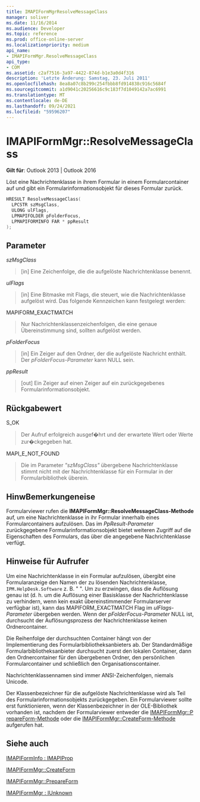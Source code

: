 ```yaml
---
title: IMAPIFormMgrResolveMessageClass
manager: soliver
ms.date: 11/16/2014
ms.audience: Developer
ms.topic: reference
ms.prod: office-online-server
ms.localizationpriority: medium
api_name:
- IMAPIFormMgr.ResolveMessageClass
api_type:
- COM
ms.assetid: c2af7516-3a97-4422-874d-b1e3a0d4f316
description: 'Letzte Änderung: Samstag, 23. Juli 2011'
ms.openlocfilehash: 8ea8a07c8b299c254fbbb8fd914838c916c5684f
ms.sourcegitcommit: a1d9041c20256616c9c183f7d1049142a7ac6991
ms.translationtype: MT
ms.contentlocale: de-DE
ms.lasthandoff: 09/24/2021
ms.locfileid: "59596207"
---
```

# <a name="imapiformmgrresolvemessageclass"></a>IMAPIFormMgr::ResolveMessageClass

  
  
**Gilt für**: Outlook 2013 | Outlook 2016 
  
Löst eine Nachrichtenklasse in ihrem Formular in einem Formularcontainer auf und gibt ein Formularinformationsobjekt für dieses Formular zurück.
  
```cpp
HRESULT ResolveMessageClass(
  LPCSTR szMsgClass,
  ULONG ulFlags,
  LPMAPIFOLDER pFolderFocus,
  LPMAPIFORMINFO FAR * ppResult
);
```

## <a name="parameters"></a>Parameter

 _szMsgClass_
  
> [in] Eine Zeichenfolge, die die aufgelöste Nachrichtenklasse benennt.
    
 _ulFlags_
  
> [in] Eine Bitmaske mit Flags, die steuert, wie die Nachrichtenklasse aufgelöst wird. Das folgende Kennzeichen kann festgelegt werden:
    
MAPIFORM_EXACTMATCH 
  
> Nur Nachrichtenklassenzeichenfolgen, die eine genaue Übereinstimmung sind, sollten aufgelöst werden.
    
 _pFolderFocus_
  
> [in] Ein Zeiger auf den Ordner, der die aufgelöste Nachricht enthält. Der  _pFolderFocus-Parameter_ kann NULL sein. 
    
 _ppResult_
  
> [out] Ein Zeiger auf einen Zeiger auf ein zurückgegebenes Formularinformationsobjekt.
    
## <a name="return-value"></a>Rückgabewert

S_OK 
  
> Der Aufruf erfolgreich ausgef�hrt und der erwartete Wert oder Werte zur�ckgegeben hat.
    
MAPI_E_NOT_FOUND 
  
> Die im Parameter  _"szMsgClass"_ übergebene Nachrichtenklasse stimmt nicht mit der Nachrichtenklasse für ein Formular in der Formularbibliothek überein. 
    
## <a name="remarks"></a>HinwBemerkungeneise

Formularviewer rufen die **IMAPIFormMgr::ResolveMessageClass-Methode** auf, um eine Nachrichtenklasse in ihr Formular innerhalb eines Formularcontainers aufzulösen. Das im  _PpResult-Parameter_ zurückgegebene Formularinformationsobjekt bietet weiteren Zugriff auf die Eigenschaften des Formulars, das über die angegebene Nachrichtenklasse verfügt. 
  
## <a name="notes-to-callers"></a>Hinweise für Aufrufer

Um eine Nachrichtenklasse in ein Formular aufzulösen, übergibt eine Formularanzeige den Namen der zu lösenden Nachrichtenklasse, `IPM.HelpDesk.Software` z. B. " ". Um zu erzwingen, dass die Auflösung genau ist (d. h. um die Auflösung einer Basisklasse der Nachrichtenklasse zu verhindern, wenn kein exakt übereinstimmender Formularserver verfügbar ist), kann das MAPIFORM_EXACTMATCH Flag im  _ulFlags-Parameter_ übergeben werden. Wenn der  _pFolderFocus-Parameter_ NULL ist, durchsucht der Auflösungsprozess der Nachrichtenklasse keinen Ordnercontainer. 
  
Die Reihenfolge der durchsuchten Container hängt von der Implementierung des Formularbibliotheksanbieters ab. Der Standardmäßige Formularbibliotheksanbieter durchsucht zuerst den lokalen Container, dann den Ordnercontainer für den übergebenen Ordner, den persönlichen Formularcontainer und schließlich den Organisationscontainer.
  
Nachrichtenklassennamen sind immer ANSI-Zeichenfolgen, niemals Unicode.
  
Der Klassenbezeichner für die aufgelöste Nachrichtenklasse wird als Teil des Formularinformationsobjekts zurückgegeben. Ein Formularviewer sollte erst funktionieren, wenn der Klassenbezeichner in der OLE-Bibliothek vorhanden ist, nachdem der Formularviewer entweder die [IMAPIFormMgr::P repareForm-Methode](imapiformmgr-prepareform.md) oder die [IMAPIFormMgr::CreateForm-Methode](imapiformmgr-createform.md) aufgerufen hat. 
  
## <a name="see-also"></a>Siehe auch



[IMAPIFormInfo : IMAPIProp](imapiforminfoimapiprop.md)
  
[IMAPIFormMgr::CreateForm](imapiformmgr-createform.md)
  
[IMAPIFormMgr::PrepareForm](imapiformmgr-prepareform.md)
  
[IMAPIFormMgr : IUnknown](imapiformmgriunknown.md)

